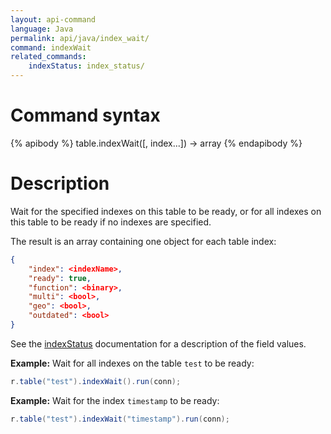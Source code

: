 ```yaml
---
layout: api-command
language: Java
permalink: api/java/index_wait/
command: indexWait
related_commands:
    indexStatus: index_status/
---
```


# Command syntax #

{% apibody %}
table.indexWait([, index...]) &rarr; array
{% endapibody %}

# Description #

Wait for the specified indexes on this table to be ready, or for all
indexes on this table to be ready if no indexes are specified.

The result is an array containing one object for each table index:

```json
{
    "index": <indexName>,
    "ready": true,
    "function": <binary>,
    "multi": <bool>,
    "geo": <bool>,
    "outdated": <bool>
}
```

See the [indexStatus](/api/java/index_status) documentation for a description of the field values.

__Example:__ Wait for all indexes on the table `test` to be ready:

```java
r.table("test").indexWait().run(conn);
```

__Example:__ Wait for the index `timestamp` to be ready:

```java
r.table("test").indexWait("timestamp").run(conn);
```
